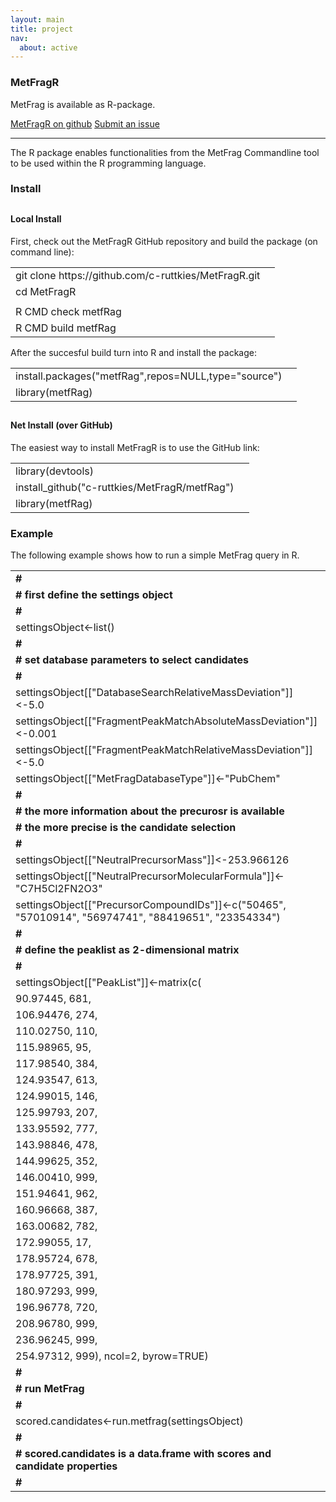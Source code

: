 ```yaml
---
layout: main
title: project
nav:
  about: active
---
```


### MetFragR

MetFrag is available as R-package.

<a class="btn btn-primary" href="https://github.com/c-ruttkies/MetFragR" role="button">MetFragR on github</a> <a class="btn btn-primary" href="https://github.com/c-ruttkies/MetFragR/issues"
role="button">Submit an issue</a>

<hr>

The R package enables functionalities from the MetFrag Commandline tool to be used within the R programming language. 

<h3>Install</h3>
<h4 style="padding-top: 10px">Local Install</h4>
First, check out the MetFragR GitHub repository and build the package (on command line):
<div class="code">
  <table>
    <tr><td>git clone https://github.com/c-ruttkies/MetFragR.git</td><td>
    <tr><td>cd MetFragR</td><td>
    <tr><td></td><td>
    <tr><td>R CMD check metfRag</td><td>
    <tr><td>R CMD build metfRag</td><td>
</table>
</div>
After the succesful build turn into R and install the package:
<div class="code">
  <table>
    <tr><td>install.packages("metfRag",repos=NULL,type="source")</td><td>
    <tr><td>library(metfRag)</td><td>
</table>
</div>
<h4 style="padding-top: 10px">Net Install (over GitHub)</h4>
The easiest way to install MetFragR is to use the GitHub link: 
<div class="code">
  <table>
    <tr><td>library(devtools)</td><td>
    <tr><td>install_github("c-ruttkies/MetFragR/metfRag")</td><td>
    <tr><td>library(metfRag)</td><td>
</table>
</div>

<h3>Example</h3>

The following example shows how to run a simple MetFrag query in R.
<div class="code">
  <table>
 <tr><td style="font-weight: bold">#</td><td>
 <tr><td style="font-weight: bold"># first define the settings object</td><td>
 <tr><td style="font-weight: bold">#</td><td>
 <tr><td>settingsObject<-list()</td><td>
 <tr><td style="font-weight: bold">#</td><td>
 <tr><td style="font-weight: bold"># set database parameters to select candidates</td><td>
 <tr><td style="font-weight: bold">#</td><td>
 <tr><td>settingsObject[["DatabaseSearchRelativeMassDeviation"]]<-5.0</td><td>
 <tr><td>settingsObject[["FragmentPeakMatchAbsoluteMassDeviation"]]<-0.001</td><td>
 <tr><td>settingsObject[["FragmentPeakMatchRelativeMassDeviation"]]<-5.0</td><td>
 <tr><td>settingsObject[["MetFragDatabaseType"]]<-"PubChem"</td><td>
 <tr><td style="font-weight: bold">#</td><td>
 <tr><td style="font-weight: bold"># the more information about the precurosr is available</td><td>
 <tr><td style="font-weight: bold"># the more precise is the candidate selection</td><td>
 <tr><td style="font-weight: bold">#</td><td>
 <tr><td>settingsObject[["NeutralPrecursorMass"]]<-253.966126</td><td>
 <tr><td>settingsObject[["NeutralPrecursorMolecularFormula"]]<-"C7H5Cl2FN2O3"</td><td>
 <tr><td>settingsObject[["PrecursorCompoundIDs"]]<-c("50465", "57010914", "56974741", "88419651", "23354334")</td><td>
 <tr><td style="font-weight: bold">#</td><td>
 <tr><td style="font-weight: bold"># define the peaklist as 2-dimensional matrix</td><td>
 <tr><td style="font-weight: bold">#</td><td>
 <tr><td>settingsObject[["PeakList"]]<-matrix(c(</td><td>
 <tr><td>90.97445, 681,</td><td>
 <tr><td>106.94476, 274,</td><td>
 <tr><td>110.02750, 110,</td><td>
 <tr><td>115.98965, 95,</td><td>
 <tr><td>117.98540, 384,</td><td>
 <tr><td>124.93547, 613,</td><td>
 <tr><td>124.99015, 146,</td><td>
 <tr><td>125.99793, 207,</td><td>
 <tr><td>133.95592, 777,</td><td>
 <tr><td>143.98846, 478,</td><td>
 <tr><td>144.99625, 352,</td><td>
 <tr><td>146.00410, 999,</td><td>
 <tr><td>151.94641, 962,</td><td>
 <tr><td>160.96668, 387,</td><td>
 <tr><td>163.00682, 782,</td><td>
 <tr><td>172.99055, 17,</td><td>
 <tr><td>178.95724, 678,</td><td>
 <tr><td>178.97725, 391,</td><td>
 <tr><td>180.97293, 999,</td><td>
 <tr><td>196.96778, 720,</td><td>
 <tr><td>208.96780, 999,</td><td>
 <tr><td>236.96245, 999,</td><td>
 <tr><td>254.97312, 999), ncol=2, byrow=TRUE)</td><td>
 <tr><td style="font-weight: bold">#</td><td>
 <tr><td style="font-weight: bold"># run MetFrag</td><td>
 <tr><td style="font-weight: bold">#</td><td>
 <tr><td>scored.candidates<-run.metfrag(settingsObject)</td><td>
 <tr><td style="font-weight: bold">#</td><td>
 <tr><td style="font-weight: bold"># scored.candidates is a data.frame with scores and candidate properties </td><td>
 <tr><td style="font-weight: bold">#</td><td>
</table>
</div>
